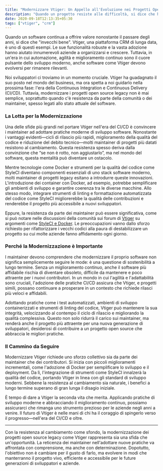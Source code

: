 ```yaml
---
title: "Modernizzare Vtiger: Un Appello all'Evoluzione nei Progetti Open Source Legacy"
description: "Quando un progetto resiste alle difficoltà, si dice che ha \"invecchiato bene\". Vtiger merita sicuramente una seconda vita, arricchita di tutte le caratteristiche di un software moderno, dato che ha aiutato molte aziende a crescere. Ora tocca a noi accompagnarlo nell'era del CI/CD."
date: 2020-09-18T12:13:35+05:30
tags: ["vtiger", "crm"]
---
```


Quando un software continua a offrire valore nonostante il passare degli anni, si dice che "invecchi bene". Vtiger, una piattaforma CRM di lunga data, è uno di questi esempi. Le sue funzionalità robuste e la vasta adozione hanno aiutato innumerevoli aziende a organizzarsi e crescere. Tuttavia, in un'era in cui automazione, agilità e miglioramento continuo sono il cuore pulsante dello sviluppo moderno, anche software come Vtiger devono evolversi per rimanere rilevanti.

Noi sviluppatori ci troviamo in un momento cruciale. Vtiger ha guadagnato il suo posto nel mondo del business, ma ora spetta a noi guidarlo nella prossima fase: l'era della Continuous Integration e Continuous Delivery (CI/CD). Tuttavia, modernizzare i progetti open source legacy non è mai semplice, soprattutto quando c'è resistenza da parte della comunità o dei maintainer, spesso legati allo stato attuale del software.

### La Lotta per la Modernizzazione

Una delle sfide più grandi nel portare Vtiger nell'era del CI/CD è convincere i maintainer ad adottare pratiche moderne di sviluppo software. Nonostante i vantaggi evidenti—cicli di rilascio più rapidi, miglioramento della qualità del codice e riduzione del debito tecnico—molti maintainer di progetti più datati resistono al cambiamento. Questa resistenza spesso deriva dalla convinzione che “se non è rotto, non aggiustarlo”, ma nel mondo del software, questa mentalità può diventare un ostacolo.

Mentre tecnologie come Docker e strumenti per la qualità del codice come StyleCI diventano componenti essenziali di uno stack software moderno, molti maintainer di progetti legacy esitano a introdurre queste innovazioni. L'introduzione dei container con Docker, ad esempio, potrebbe semplificare gli ambienti di sviluppo e garantire coerenza tra le diverse macchine. Allo stesso modo, integrare strumenti di linting e formattazione automatizzata del codice come StyleCI migliorerebbe la qualità delle contribuzioni e renderebbe il progetto più accessibile a nuovi sviluppatori.

Eppure, la resistenza da parte dei maintainer può essere significativa, come si può notare nelle discussioni della comunità sui forum di [Vtiger](https://discussions.vtiger.com/search?Search=styleci) su argomenti come [StyleCI e Docker](https://discussions.vtiger.com/search?Search=docker). Le preoccupazioni vanno dallo sforzo richiesto per rifattorizzare i vecchi codici alla paura di destabilizzare un progetto su cui molte aziende fanno affidamento ogni giorno.

### Perché la Modernizzazione è Importante

I maintainer devono comprendere che modernizzare il proprio software non significa semplicemente seguire le mode: è una questione di sostenibilità a lungo termine. Senza un miglioramento continuo, anche il software più affidabile rischia di diventare obsoleto, difficile da mantenere e poco attraente per i nuovi contributori. In un mondo in cui l'agilità e l'adattabilità sono cruciali, l'adozione delle pratiche CI/CD assicura che Vtiger, e progetti simili, possano continuare a prosperare in un contesto che richiede rilasci più veloci e affidabili.

Adottando pratiche come i test automatizzati, ambienti di sviluppo containerizzati e strumenti di linting del codice, Vtiger può mantenere la sua integrità, velocizzando al contempo il ciclo di rilascio e migliorando la qualità complessiva. Questo non solo ridurrà il carico sui maintainer, ma renderà anche il progetto più attraente per una nuova generazione di sviluppatori, desiderosi di contribuire a un progetto open source che abbraccia le migliori pratiche.

### Il Cammino da Seguire

Modernizzare Vtiger richiede uno sforzo collettivo sia da parte dei maintainer che dei contributori. Si inizia con piccoli miglioramenti incrementali, come l'adozione di Docker per semplificare lo sviluppo e il deployment. Da lì, l'integrazione di strumenti come StyleCI innalzerà la qualità del codice, portando Vtiger in linea con gli standard di sviluppo moderni. Sebbene la resistenza al cambiamento sia naturale, i benefici a lungo termine superano di gran lunga il disagio iniziale.

È tempo di dare a Vtiger la seconda vita che merita. Applicando pratiche di sviluppo moderne e abbracciando il miglioramento continuo, possiamo assicurarci che rimanga uno strumento prezioso per le aziende negli anni a venire. Il futuro di Vtiger è nelle mani di chi ha il coraggio di spingerlo verso il progresso—nell'era del CI/CD e oltre.

---

Con la resistenza al cambiamento come sfondo, la modernizzazione dei progetti open source legacy come Vtiger rappresenta sia una sfida che un'opportunità. La reticenza dei maintainer nell'adottare nuove pratiche va affrontata con comprensione, ma anche con determinazione. Dopotutto, l'obiettivo non è cambiare per il gusto di farlo, ma evolvere in modi che manterranno il progetto vivo, efficiente e accessibile per le future generazioni di sviluppatori e aziende.
